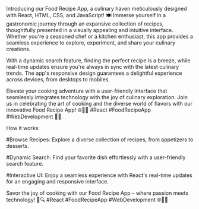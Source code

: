 
Introducing our Food Recipe App, a culinary haven meticulously designed with React, HTML, CSS, and JavaScript! 🍽️ 
Immerse yourself in a gastronomic journey through an expansive collection of recipes, thoughtfully presented in a visually appealing and intuitive interface. 
Whether you're a seasoned chef or a kitchen enthusiast, this app provides a seamless experience to explore, experiment, and share your culinary creations.

With a dynamic search feature, finding the perfect recipe is a breeze, while real-time updates ensure you're always in sync with the latest culinary trends.
The app's responsive design guarantees a delightful experience across devices, from desktops to mobiles.

Elevate your cooking adventure with a user-friendly interface that seamlessly integrates technology with the joy of culinary exploration. 
Join us in celebrating the art of cooking and the diverse world of flavors with our innovative Food Recipe App! 🌐👨‍🍳 #React #FoodRecipeApp #WebDevelopment 🥑📲.

How it works:

#Browse Recipes: Explore a diverse collection of recipes, from appetizers to desserts.

#Dynamic Search: Find your favorite dish effortlessly with a user-friendly search feature.

#Interactive UI: Enjoy a seamless experience with React's real-time updates for an engaging and responsive interface.

Savor the joy of cooking with our Food Recipe App – where passion meets technology! 🍳🔍 #React #FoodRecipeApp #WebDevelopment 🌐👩‍🍳
